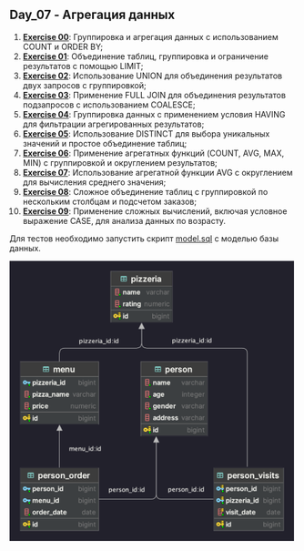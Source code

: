 ## Day_07 - Агрегация данных

1. [**Exercise 00**](src/ex00/day07_ex00.sql): Группировка и агрегация данных с использованием COUNT и ORDER BY;
2. [**Exercise 01**](src/ex01/day07_ex01.sql): Объединение таблиц, группировка и ограничение результатов с помощью LIMIT;
3. [**Exercise 02**](src/ex02/day07_ex02.sql): Использование UNION для объединения результатов двух запросов с группировкой;
4. [**Exercise 03**](src/ex03/day07_ex03.sql): Применение FULL JOIN для объединения результатов подзапросов с использованием COALESCE;
5. [**Exercise 04**](src/ex04/day07_ex04.sql): Группировка данных с применением условия HAVING для фильтрации агрегированных результатов;
6. [**Exercise 05**](src/ex05/day07_ex05.sql): Использование DISTINCT для выбора уникальных значений и простое объединение таблиц;
7. [**Exercise 06**](src/ex06/day07_ex06.sql): Применение агрегатных функций (COUNT, AVG, MAX, MIN) с группировкой и округлением результатов;
8. [**Exercise 07**](src/ex07/day07_ex07.sql): Использование агрегатной функции AVG с округлением для вычисления среднего значения;
9. [**Exercise 08**](src/ex08/day07_ex08.sql): Сложное объединение таблиц с группировкой по нескольким столбцам и подсчетом заказов;
10. [**Exercise 09**](src/ex09/day07_ex09.sql): Применение сложных вычислений, включая условное выражение CASE, для анализа данных по возрасту.

Для тестов необходимо запустить скрипт [model.sql](src/model.sql) с моделью базы данных.

<img src="src/diagram.png" width="500">
